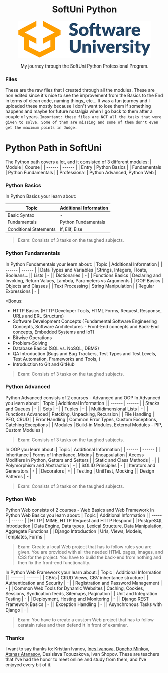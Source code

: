 <div align="center">
    <h1 align="center">SoftUni Python</h1>
    <img src="banner.png">
    <p>My journey through the SoftUni Python Professional Program.</p>
</div>


### Files
These are the raw files that I created through all the modules.
These are non edited since it's nice to see the improvement from the Basics to the End in terms of clean code, naming things, etc...
It was a fun journey and I uploaded these mostly because I don't want to lose them if something happens and maybe for future nostalgia when I go back to them after a couple of years.
`Important: these files are NOT all the tasks that were given to solve. Some of them are missing and some of them don't even get the maximum points in Judge.`


# Python Path in SoftUni
The Python path covers a lot, and it consisted of 3 different modules:
| Module | Course |
| ------ | ------ |
| Entry | Python Basics |
| Fundamentals | Python Fundamentals |
| Professional | Python Advanced, Python Web |

### Python Basics
In Python Basics your learn about:

| Topic | Additional Information |
| ------ | ------ |
| Basic Syntax | - |
| Fundamentals | Python Fundamentals |
| Conditional Statements | If, Elif, Else |
> Exam: Consists of 3 tasks on the taughed subjects.

### Python Fundamentals
In Python Fundamentals your learn about:
| Topic | Additional Information |
| ------ | ------ |
| Data Types and Variables  | Strings, Integers, Floats, Booleans...|
| Lists | - |
| Dictionaries | - |
| Functions Basics | Declaring and Invoking, Return Values, Lambda, Parameters vs Arguments |
| OOP Basics | Objects and Classes |
| Text Processing | String Manipulation |
| Regular Expressions | - |

*Bonus:
- HTTP Basics (HTTP Developer Tools, HTML Forms, Request, Response, URLs and ERL Structure)
- Software Development Concepts (Fundamental Software Engineering Concepts, Software Architectures - Front-End concepts and Back-End concepts, Embedded Systems and IoT)
- Bitwise Operations 
- Problem-Solving
- Database Basics (SQL vs. NoSQL, DBMS)
- QA Introduction (Bugs and Bug Trackers, Test Types and Test Levels, Test Automation, Frameworks and Tools, )
- Introduction to Git and GitHub 
> Exam: Consists of 3 tasks on the taughed subjects.

### Python Advanced
Python Advanced consists of 2 courses - Advanced and OOP
In Advanced you learn about:
| Topic | Additional Information |
| ------ | ------ |
| Stacks and Queues | - |
| Sets | - |
| Tuples | - |
| Multidimensional Lists | - |
| Functions Advanced | Patcking, Unpacking, Recursion |
| File Handling | PFO, CRUD |
| Error Handling | Common Error Types, Custom Exceptions, Catching Exceptions |
| Modules | Build-in Modules, External Modules - PIP, Custom Modules |
> Exam: Consists of 3 tasks on the taughed subjects.

In OOP you learn about:
| Topic | Additional Information |
| ------ | ------ |
| Inheritance | Forms of Inheritance, Mixins
| Encapsulation | Access Modifiers in Python, Getters and Setters |
| Static and Class Methods | - |
| Polymorphism and Abstraction | - |
| SOLID Principles | - |
| Iterators and Generators | - |
| Decorators | - |
| Testing | UnitTest, Mocking |
| Design Patterns | - |
> Exam: Consists of 3 tasks on the taughed subjects.

### Python Web
Python Web consists of 2 courses - Web Basics and Web Framework
In Python Web Basics you learn about:
| Topic | Additional Information |
| ------ | ------ |
| HTTP | MIME, HTTP Request and HTTP Respond |
|  PostgreSQL Introduction | Data Engine, Data types, Lexical Structure, Data Manipulation, Aggregate Functions |
|  Django Introduction | Urls, Views, Models, Templates, Forms |
> Exam: Create a local Web project that has to follow rules you are given. You are provided with all the needed HTML pages, images, and CSS for the project. You have to build the back-end from nothing and then fix the front-end functionality.

In Python Web Framework your learn about:
| Topic | Additional Information |
| ------ | ------ |
|  CBVs | CRUD Views, CBV inheritance structure |
|  Authentication and Security | - |
|  Registration and Password Management | - | 
|  Common Web Tools for Dynamic Websites | Caching, Cookies, Sessions, Syndication feeds, Sitemaps, Pagination |
|  Unit and Integration Testing | - |
|  Deployment, Hosting and Monitoring | - | 
|  Django REST Framework Basics | - |
|  Exception Handling  | - |
|  Asynchronous Tasks with Django | - | 
> Exam: You have to create a custom Web project that has to follow ceratain rules and then defend it in front of examiner.


### Thanks
I want to say thanks to: Kristian Ivanov, [Ines Ivanova](https://github.com/InesIvanova), [Doncho Minkov](https://github.com/Minkov), [Atanas Atanasov](https://github.com/AtanasovAtanas), Desislava Topuzakova,  Ivan Shopov.
These are teachers that I've had the honor to meet online and study from them, and I've enjoyed every bit of it.